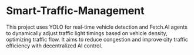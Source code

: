 # Smart-Traffic-Management
This project uses YOLO for real-time vehicle detection and Fetch.AI agents to dynamically adjust traffic light timings based on vehicle density, optimizing traffic flow. It aims to reduce congestion and improve city traffic efficiency with decentralized AI control.
